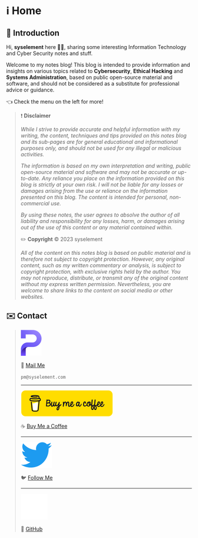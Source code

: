 # ℹ️ Home

## 🤝 Introduction

Hi, **syselement** here 🧑‍💻, sharing some interesting Information Technology and Cyber Security notes and stuff.

Welcome to my notes blog! This blog is intended to provide information and insights on various topics related to **Cybersecurity**, **Ethical Hacking** and **Systems Administration**, based on public open-source material and software, and should not be considered as a substitute for professional advice or guidance.

👈 Check the menu on the left for more!

> ❗ **Disclaimer**
>
> *While I strive to provide accurate and helpful information with my writing, the content, techniques and tips provided on this notes blog and its sub-pages are for general educational and informational purposes only, and should not be used for any illegal or malicious activities.*
>
> *The information is based on my own interpretation and writing, public open-source material and software and may not be accurate or up-to-date. Any reliance you place on the information provided on this blog is strictly at your own risk. I will not be liable for any losses or damages arising from the use or reliance on the information presented on this blog. The content is intended for personal, non-commercial use.* 
>
> *By using these notes, the user agrees to absolve the author of all liability and responsibility for any losses, harm, or damages arising out of the use of this content or any material contained within.*
>
> ✏️ **Copyright** ©️ 2023 syselement
>
> *All of the content on this notes blog is based on public material and is therefore not subject to copyright protection. However, any original content, such as my written commentary or analysis, is subject to copyright protection, with exclusive rights held by the author. You may not reproduce, distribute, or transmit any of the original content without my express written permission. Nevertheless, you are welcome to share links to the content on social media or other websites.*

## ✉️ Contact

> ![](.gitbook/assets/proton.svg)
>
> 📧 [Mail Me](mailto:pm@syselement.com)
> 
> `pm@syselement.com`
>
> ------
>
> ![](.gitbook/assets/buymeacoffee.svg)
>
> ☕ [Buy Me a Coffee](https://go.syselement.com/buymeacoffee)
>
> ------
>
> ![](.gitbook/assets/twitter.svg)
>
> 🐦 [Follow Me](https://go.syselement.com/twitter)
>
> ------
>
> ![](.gitbook/assets/github.svg)
>
> 🔗 [GitHub](https://go.syselement.com/github)
